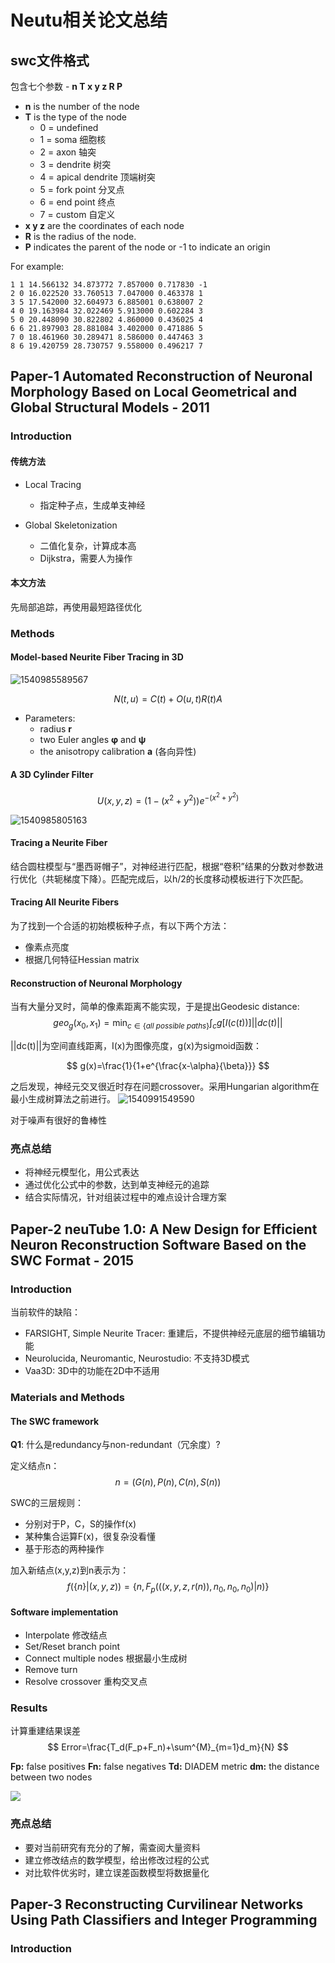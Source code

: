 # Neutu相关论文总结

## swc文件格式

包含七个参数 - **n T x y z R P**

- **n** is the number of the node
- **T** is the type of the node
  - 0 = undefined
  - 1 = soma 细胞核
  - 2 = axon 轴突
  - 3 = dendrite 树突
  - 4 = apical dendrite 顶端树突
  - 5 = fork point 分叉点
  - 6 = end point 终点
  - 7 = custom 自定义
- **x y z** are the coordinates of each node
- **R** is the radius of the node.
- **P** indicates the parent of the node or -1 to indicate an origin

For example:

```
1 1 14.566132 34.873772 7.857000 0.717830 -1
2 0 16.022520 33.760513 7.047000 0.463378 1
3 5 17.542000 32.604973 6.885001 0.638007 2
4 0 19.163984 32.022469 5.913000 0.602284 3
5 0 20.448090 30.822802 4.860000 0.436025 4
6 6 21.897903 28.881084 3.402000 0.471886 5
7 0 18.461960 30.289471 8.586000 0.447463 3
8 6 19.420759 28.730757 9.558000 0.496217 7
```

## Paper-1 Automated Reconstruction of Neuronal Morphology Based on Local Geometrical and Global Structural Models - 2011

### Introduction
#### 传统方法
- Local Tracing
   - 指定种子点，生成单支神经

- Global Skeletonization
   - 二值化复杂，计算成本高
   - Dijkstra，需要人为操作

#### 本文方法
先局部追踪，再使用最短路径优化

### Methods
#### Model-based Neurite Fiber Tracing in 3D
![1540985589567](/home/superme/Desktop/NeuTu_project/notes/resource/1540985589567.png)



$$
N(t,u)=C(t)+O(u,t)R(t)A
$$
* Parameters:
   * radius **r**
   * two Euler angles **φ** and **ψ**
   * the anisotropy calibration **a** (各向异性)

#### A 3D Cylinder Filter

$$
U(x,y,z)=(1-(x^2+y^2))e^{-(x^2+y^2)}
$$

![1540985805163](/home/superme/Desktop/NeuTu_project/notes/resource/1540985805163.png)

#### Tracing a Neurite Fiber

结合圆柱模型与“墨西哥帽子”，对神经进行匹配，根据“卷积”结果的分数对参数进行优化（共轭梯度下降）。匹配完成后，以h/2的长度移动模板进行下次匹配。

#### Tracing All Neurite Fibers
为了找到一个合适的初始模板种子点，有以下两个方法：
* 像素点亮度
* 根据几何特征Hessian matrix 

#### Reconstruction of Neuronal Morphology
当有大量分叉时，简单的像素距离不能实现，于是提出Geodesic distance:
$$
geo_g(x_0,x_1)=\min_{c\in\{all\ possible\ paths\}}\int_{c}g[I(c(t))]||dc(t)||
$$

||dc(t)||为空间直线距离，I(x)为图像亮度，g(x)为sigmoid函数：

$$
g(x)=\frac{1}{1+e^{\frac{x-\alpha}{\beta}}}
$$

之后发现，神经元交叉很近时存在问题crossover。采用Hungarian algorithm在最小生成树算法之前进行。
![1540991549590](/home/superme/Desktop/NeuTu_project/notes/resource/1540991549590.png)

对于噪声有很好的鲁棒性

### 亮点总结
* 将神经元模型化，用公式表达
* 通过优化公式中的参数，达到单支神经元的追踪
* 结合实际情况，针对组装过程中的难点设计合理方案

## Paper-2 neuTube 1.0: A New Design for Efficient Neuron Reconstruction Software Based on the SWC Format - 2015

### Introduction

当前软件的缺陷：
* FARSIGHT, Simple Neurite Tracer: 重建后，不提供神经元底层的细节编辑功能
* Neurolucida, Neuromantic, Neurostudio: 不支持3D模式
* Vaa3D: 3D中的功能在2D中不适用

### Materials and Methods
#### The SWC framework
**Q1**: 什么是redundancy与non-redundant（冗余度）?

定义结点n：
$$
n = (G(n), P(n), C(n), S(n))
$$

SWC的三层规则：
* 分别对于P，C，S的操作f(x)
* 某种集合运算F(x)，很复杂没看懂
* 基于形态的两种操作

加入新结点(x,y,z)到n表示为：
$$
f(\{n\}|(x, y, z))= \{ n, F_p(((x, y, z, r(n)), n_0, n_0, n_0)|n)\}
$$

#### Software implementation
* Interpolate 修改结点
* Set/Reset branch point
* Connect multiple nodes 根据最小生成树
* Remove turn
* Resolve crossover 重构交叉点

### Results

计算重建结果误差
$$
Error=\frac{T_d(F_p+F_n)+\sum^{M}_{m=1}d_m}{N}
$$

**Fp:** false positives	
**Fn:** false negatives	
**Td:** DIADEM metric 
**dm:** the distance between two nodes

![](/home/superme/Desktop/NeuTu_project/notes/resource/1540878221562.png)

### 亮点总结
* 要对当前研究有充分的了解，需查阅大量资料
* 建立修改结点的数学模型，给出修改过程的公式
* 对比软件优劣时，建立误差函数模型将数据量化


## Paper-3 Reconstructing Curvilinear Networks Using Path Classifiers and Integer Programming

### Introduction







